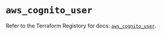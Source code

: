 # `aws_cognito_user`

Refer to the Terraform Registory for docs: [`aws_cognito_user`](https://registry.terraform.io/providers/hashicorp/aws/5.9.0/docs/resources/cognito_user).
